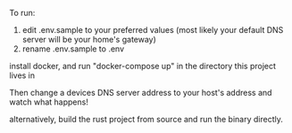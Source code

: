 To run:

1. edit .env.sample to your preferred values (most likely your default DNS server will be your home's gateway)
2. rename .env.sample to .env

install docker, and run "docker-compose up" in the directory this project lives in

Then change a devices DNS server address to your host's address and watch what happens!

alternatively, build the rust project from source and run the binary directly.